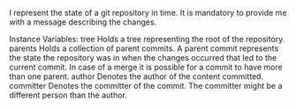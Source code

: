 I represent the state of a git repository in time. It is mandatory to provide me with a message describing the changes.

Instance Variables:
	tree	<GitTree>
		Holds a tree representing the root of the repository.
	parents	<Collection of: GitCommit>
		Holds a collection of parent commits. A parent commit represents 
		the state the repository was in when the changes occurred that led to the current commit.
		In case of a merge it is possible for a commit to have more than one parent.
	author	<GitStamp>
		Denotes the author of the content committed.
	committer	<GitStamp>
		Denotes the committer of the commit. The committer might be a different
		person than the author.